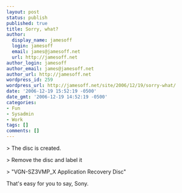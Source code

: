 ```yaml
---
layout: post
status: publish
published: true
title: Sorry, what?
author:
  display_name: jamesoff
  login: jamesoff
  email: james@jamesoff.net
  url: http://jamesoff.net
author_login: jamesoff
author_email: james@jamesoff.net
author_url: http://jamesoff.net
wordpress_id: 259
wordpress_url: http://jamesoff.net/site/2006/12/19/sorry-what/
date: '2006-12-19 15:52:19 -0500'
date_gmt: '2006-12-19 14:52:19 -0500'
categories:
- Fun
- Sysadmin
- Work
tags: []
comments: []
---
```

<p>> The disc is created.</p>
<p>>    Remove the disc and label it</p>
<p>>    "VGN-SZ3VMP_X Application Recovery Disc"</p>
<p>That's easy for you to say, Sony.</p>

